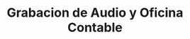 ---
title: "Grabacion de Audio y Oficina Contable"
url: /quetzaltenango/grabacion-de-audio-y-oficina-contable/
shop: general
---